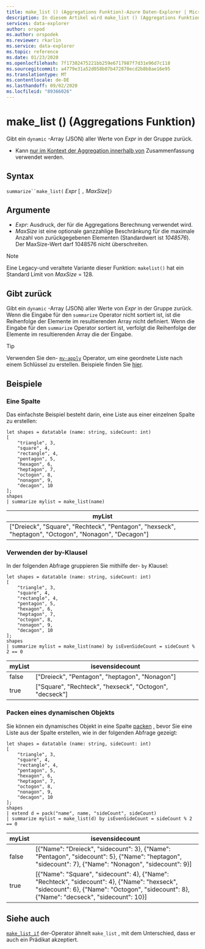 ```yaml
---
title: make_list () (Aggregations Funktion)-Azure Daten-Explorer | Microsoft-Dokumentation
description: In diesem Artikel wird make_list () (Aggregations Funktion) in Azure Daten-Explorer beschrieben.
services: data-explorer
author: orspod
ms.author: orspodek
ms.reviewer: rkarlin
ms.service: data-explorer
ms.topic: reference
ms.date: 01/23/2020
ms.openlocfilehash: 7f17302475221bb259e6717987f7d31e96d7c118
ms.sourcegitcommit: a4779e31a52d058b07b472870ecd2b8b8ae16e95
ms.translationtype: MT
ms.contentlocale: de-DE
ms.lasthandoff: 09/02/2020
ms.locfileid: "89366026"
---
```

# <a name="make_list-aggregation-function"></a>make_list () (Aggregations Funktion)

Gibt ein `dynamic` -Array (JSON) aller Werte von *Expr* in der Gruppe zurück.

* Kann [nur im Kontext der Aggregation innerhalb von](summarizeoperator.md) Zusammenfassung verwendet werden.

## <a name="syntax"></a>Syntax

`summarize``make_list(` *Expr* [ `,` *MaxSize*]`)`

## <a name="arguments"></a>Argumente

* *Expr*: Ausdruck, der für die Aggregations Berechnung verwendet wird.
* *MaxSize* ist eine optionale ganzzahlige Beschränkung für die maximale Anzahl von zurückgegebenen Elementen (Standardwert ist *1048576*). Der MaxSize-Wert darf 1048576 nicht überschreiten.

> [!NOTE]
> Eine Legacy-und veraltete Variante dieser Funktion: `makelist()` hat ein Standard Limit von *MaxSize* = 128.

## <a name="returns"></a>Gibt zurück

Gibt ein `dynamic` -Array (JSON) aller Werte von *Expr* in der Gruppe zurück.
Wenn die Eingabe für den `summarize` Operator nicht sortiert ist, ist die Reihenfolge der Elemente im resultierenden Array nicht definiert.
Wenn die Eingabe für den `summarize` Operator sortiert ist, verfolgt die Reihenfolge der Elemente im resultierenden Array die der Eingabe.

> [!TIP]
> Verwenden Sie den- [`mv-apply`](./mv-applyoperator.md) Operator, um eine geordnete Liste nach einem Schlüssel zu erstellen. Beispiele finden Sie [hier](./mv-applyoperator.md#using-the-mv-apply-operator-to-sort-the-output-of-make_list-aggregate-by-some-key).

## <a name="examples"></a>Beispiele

### <a name="one-column"></a>Eine Spalte

Das einfachste Beispiel besteht darin, eine Liste aus einer einzelnen Spalte zu erstellen:

```kusto
let shapes = datatable (name: string, sideCount: int)
[
    "triangle", 3,
    "square", 4,
    "rectangle", 4,
    "pentagon", 5,
    "hexagon", 6,
    "heptagon", 7,
    "octogon", 8,
    "nonagon", 9,
    "decagon", 10
];
shapes
| summarize mylist = make_list(name)
```

|myList|
|---|
|["Dreieck", "Square", "Rechteck", "Pentagon", "hexseck", "heptagon", "Octogon", "Nonagon", "Decagon"]|

### <a name="using-the-by-clause"></a>Verwenden der by-Klausel

In der folgenden Abfrage gruppieren Sie mithilfe der- `by` Klausel:

```kusto
let shapes = datatable (name: string, sideCount: int)
[
    "triangle", 3,
    "square", 4,
    "rectangle", 4,
    "pentagon", 5,
    "hexagon", 6,
    "heptagon", 7,
    "octogon", 8,
    "nonagon", 9,
    "decagon", 10
];
shapes
| summarize mylist = make_list(name) by isEvenSideCount = sideCount % 2 == 0
```

|myList|isevensidecount|
|---|---|
|false|["Dreieck", "Pentagon", "heptagon", "Nonagon"]|
|true|["Square", "Rechteck", "hexseck", "Octogon", "decseck"]|

### <a name="packing-a-dynamic-object"></a>Packen eines dynamischen Objekts

Sie können ein dynamisches Objekt in eine Spalte [packen](./packfunction.md) , bevor Sie eine Liste aus der Spalte erstellen, wie in der folgenden Abfrage gezeigt:

```kusto
let shapes = datatable (name: string, sideCount: int)
[
    "triangle", 3,
    "square", 4,
    "rectangle", 4,
    "pentagon", 5,
    "hexagon", 6,
    "heptagon", 7,
    "octogon", 8,
    "nonagon", 9,
    "decagon", 10
];
shapes
| extend d = pack("name", name, "sideCount", sideCount)
| summarize mylist = make_list(d) by isEvenSideCount = sideCount % 2 == 0
```

|myList|isevensidecount|
|---|---|
|false|[{"Name": "Dreieck", "sidecount": 3}, {"Name": "Pentagon", "sidecount": 5}, {"Name": "heptagon", "sidecount": 7}, {"Name": "Nonagon", "sidecount": 9}]|
|true|[{"Name": "Square", "sidecount": 4}, {"Name": "Rechteck", "sidecount": 4}, {"Name": "hexseck", "sidecount": 6}, {"Name": "Octogon", "sidecount": 8}, {"Name": "decseck", "sidecount": 10}]|

## <a name="see-also"></a>Siehe auch

[`make_list_if`](./makelistif-aggfunction.md) der-Operator ähnelt `make_list` , mit dem Unterschied, dass er auch ein Prädikat akzeptiert.
